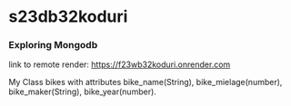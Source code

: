 # s23db32koduri
### Exploring Mongodb
link to remote render: https://f23wb32koduri.onrender.com

My Class bikes with attributes bike_name(String), bike_mielage(number), bike_maker(String), bike_year(number).
